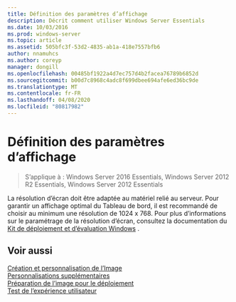 ```yaml
---
title: Définition des paramètres d’affichage
description: Décrit comment utiliser Windows Server Essentials
ms.date: 10/03/2016
ms.prod: windows-server
ms.topic: article
ms.assetid: 505bfc3f-53d2-4835-ab1a-418e7557bfb6
author: nnamuhcs
ms.author: coreyp
manager: dongill
ms.openlocfilehash: 00485bf1922a4d7ec757d4b2facea76789b6852d
ms.sourcegitcommit: b00d7c8968c4adc8f699dbee694afe6ed36bc9de
ms.translationtype: MT
ms.contentlocale: fr-FR
ms.lasthandoff: 04/08/2020
ms.locfileid: "80817982"
---
```

# <a name="define-display-settings"></a>Définition des paramètres d’affichage

>S’applique à : Windows Server 2016 Essentials, Windows Server 2012 R2 Essentials, Windows Server 2012 Essentials

La résolution d’écran doit être adaptée au matériel relié au serveur. Pour garantir un affichage optimal du Tableau de bord, il est recommandé de choisir au minimum une résolution de 1024 x 768. Pour plus d’informations sur le paramétrage de la résolution d’écran, consultez la documentation du [Kit de déploiement et d’évaluation Windows](https://go.microsoft.com/fwlink/?LinkId=248694) .  
  
## <a name="see-also"></a>Voir aussi  
 [Création et personnalisation de l’Image](Creating-and-Customizing-the-Image.md)   
 [Personnalisations supplémentaires](Additional-Customizations.md)   
 [Préparation de l’image pour le déploiement](Preparing-the-Image-for-Deployment.md)   
 [Test de l’expérience utilisateur](Testing-the-Customer-Experience.md)